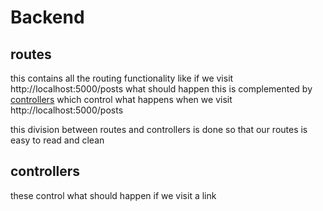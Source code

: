 # Backend

## routes 
this contains all the routing functionality like if we visit http://localhost:5000/posts what should happen this is complemented by [controllers](#controllers) which control what happens when we visit http://localhost:5000/posts 

this division between routes and controllers is done so that our routes is easy to read and clean


## controllers
these control what should happen if we visit a link

